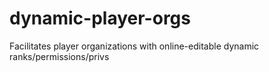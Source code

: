 # dynamic-player-orgs
Facilitates player organizations with online-editable dynamic ranks/permissions/privs
